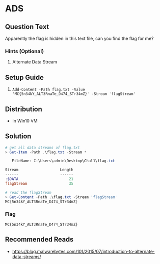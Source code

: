 # ADS

## Question Text

Apparently the flag is hidden in this text file, can you find the flag for me? 

### Hints (Optional)
1. Alternate Data Stream

## Setup Guide
1. `Add-Content -Path flag.txt -Value 'MC{5n34kY_ALT3RnaTe_D474_STr34mZ}' -Stream 'flagStream'`

## Distribution
- In Win10 VM

## Solution
```powershell
# get all data streams of flag.txt
> Get-Item -Path .\flag.txt -Stream *

   FileName: C:\Users\admin\Desktop\Chal1\flag.txt

Stream                   Length
------                   ------
:$DATA                       21
flagStream                   35

# read the flagStream
> Get-Content -Path .\flag.txt -Stream 'flagStream'
MC{5n34kY_ALT3RnaTe_D474_STr34mZ}
```

### Flag
`MC{5n34kY_ALT3RnaTe_D474_STr34mZ}`

## Recommended Reads
* https://blog.malwarebytes.com/101/2015/07/introduction-to-alternate-data-streams/